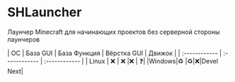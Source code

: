 # SHLauncher
Лаунчер Minecraft для начинающих проектов без серверной стороны лаунчеров


| ОС |  База GUI | База Функция | Вёрстка GUI | Движок |
| :------------ | :------------ | :------------ |
|  Linux |  ❌ | ❌ |❌ |  ❓| 
|Windows|♻️ |♻️|❌|Devel Next|

